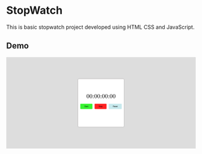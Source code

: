 
# StopWatch

This is basic stopwatch  project developed using HTML CSS and JavaScript.




## Demo


![](https://github.com/Fardeen8032/Stop-Watch/blob/main/snapshot/stop-watch.png?raw=true)
